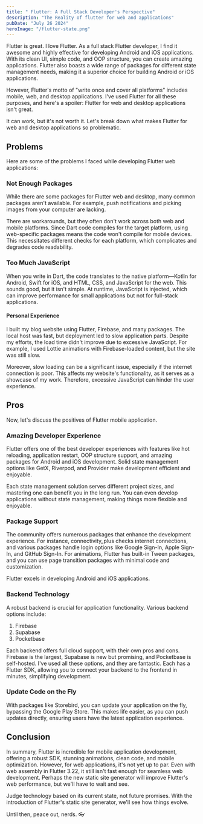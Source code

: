 ```yaml
---
title: " Flutter: A Full Stack Developer's Perspective"
description: "The Reality of flutter for web and applications"
pubDate: "July 26 2024"
heroImage: "/flutter-state.png"
---
```


Flutter is great. I love Flutter. As a full stack Flutter developer, I find it awesome and highly effective for developing Android and iOS applications. With its clean UI, simple code, and OOP structure, you can create amazing applications. Flutter also boasts a wide range of packages for different state management needs, making it a superior choice for building Android or iOS applications.

However, Flutter's motto of "write once and cover all platforms" includes mobile, web, and desktop applications. I've used Flutter for all these purposes, and here's a spoiler: Flutter for web and desktop applications isn't great.

It can work, but it's not worth it. Let's break down what makes Flutter for web and desktop applications so problematic.

## Problems

Here are some of the problems I faced while developing Flutter web applications:

### Not Enough Packages

While there are some packages for Flutter web and desktop, many common packages aren't available. For example, push notifications and picking images from your computer are lacking.

There are workarounds, but they often don't work across both web and mobile platforms. Since Dart code compiles for the target platform, using web-specific packages means the code won't compile for mobile devices. This necessitates different checks for each platform, which complicates and degrades code readability.

### Too Much JavaScript

When you write in Dart, the code translates to the native platform—Kotlin for Android, Swift for iOS, and HTML, CSS, and JavaScript for the web. This sounds good, but it isn't simple. At runtime, JavaScript is injected, which can improve performance for small applications but not for full-stack applications.

#### Personal Experience

I built my blog website using Flutter, Firebase, and many packages. The local host was fast, but deployment led to slow application parts. Despite my efforts, the load time didn't improve due to excessive JavaScript. For example, I used Lottie animations with Firebase-loaded content, but the site was still slow.

Moreover, slow loading can be a significant issue, especially if the internet connection is poor. This affects my website's functionality, as it serves as a showcase of my work. Therefore, excessive JavaScript can hinder the user experience.

## Pros

Now, let's discuss the positives of Flutter mobile application.

### Amazing Developer Experience

Flutter offers one of the best developer experiences with features like hot reloading, application restart, OOP structure support, and amazing packages for Android and iOS development. Solid state management options like GetX, Riverpod, and Provider make development efficient and enjoyable.

Each state management solution serves different project sizes, and mastering one can benefit you in the long run. You can even develop applications without state management, making things more flexible and enjoyable.

### Package Support

The community offers numerous packages that enhance the development experience. For instance, connectivity_plus checks internet connections, and various packages handle login options like Google Sign-In, Apple Sign-In, and GitHub Sign-In. For animations, Flutter has built-in Tween packages, and you can use page transition packages with minimal code and customization.

Flutter excels in developing Android and iOS applications.

### Backend Technology

A robust backend is crucial for application functionality. Various backend options include:

1. Firebase
2. Supabase
3. Pocketbase

Each backend offers full cloud support, with their own pros and cons. Firebase is the largest, Supabase is new but promising, and Pocketbase is self-hosted. I've used all these options, and they are fantastic. Each has a Flutter SDK, allowing you to connect your backend to the frontend in minutes, simplifying development.

### Update Code on the Fly

With packages like Storebird, you can update your application on the fly, bypassing the Google Play Store. This makes life easier, as you can push updates directly, ensuring users have the latest application experience.

## Conclusion

In summary, Flutter is incredible for mobile application development, offering a robust SDK, stunning animations, clean code, and mobile optimization. However, for web applications, it's not yet up to par. Even with web assembly in Flutter 3.22, it still isn't fast enough for seamless web development. Perhaps the new static site generator will improve Flutter's web performance, but we'll have to wait and see.

Judge technology based on its current state, not future promises. With the introduction of Flutter's static site generator, we'll see how things evolve.

Until then, peace out, nerds. 👓
